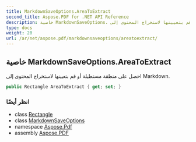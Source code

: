 ```yaml
---
title: MarkdownSaveOptions.AreaToExtract
second_title: Aspose.PDF for .NET API Reference
description: خاصية MarkdownSaveOptions. احصل على منطقة مستطيلة أو قم بتعيينها لاستخراج المحتوى إلى Markdown
type: docs
weight: 20
url: /ar/net/aspose.pdf/markdownsaveoptions/areatoextract/
---
```

## خاصية MarkdownSaveOptions.AreaToExtract

احصل على منطقة مستطيلة أو قم بتعيينها لاستخراج المحتوى إلى Markdown.

```csharp
public Rectangle AreaToExtract { get; set; }
```

### انظر أيضًا

* class [Rectangle](../../rectangle/)
* class [MarkdownSaveOptions](../)
* namespace [Aspose.Pdf](../../../aspose.pdf/)
* assembly [Aspose.PDF](../../../)